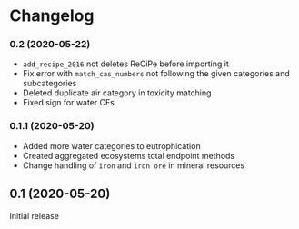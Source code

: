 # Changelog

### 0.2 (2020-05-22)

* `add_recipe_2016` not deletes ReCiPe before importing it
* Fix error with `match_cas_numbers` not following the given categories and subcategories
* Deleted duplicate air category in toxicity matching
* Fixed sign for water CFs

### 0.1.1 (2020-05-20)

* Added more water categories to eutrophication
* Created aggregated ecosystems total endpoint methods
* Change handling of `iron` and `iron ore` in mineral resources

## 0.1 (2020-05-20)

Initial release
